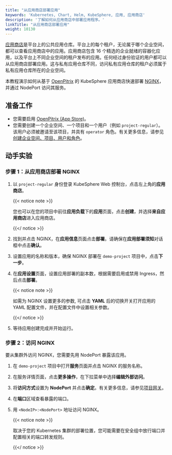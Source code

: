```yaml
---
title: "从应用商店部署应用"
keywords: 'Kubernetes, Chart, Helm, KubeSphere, 应用, 应用商店'
description: '了解如何从应用商店中部署应用程序。'
linkTitle: "从应用商店部署应用"
weight: 10130
---
```


[应用商店](../../../application-store/)是平台上的公共应用仓库。平台上的每个租户，无论属于哪个企业空间，都可以查看应用商店中的应用。应用商店包含 16 个精选的企业就绪的容器化应用，以及平台上不同企业空间的租户发布的应用。任何经过身份验证的用户都可以从应用商店部署应用。这与私有应用仓库不同，访问私有应用仓库的租户必须属于私有应用仓库所在的企业空间。

本教程演示如何从基于 [OpenPitrix](https://github.com/openpitrix/openpitrix) 的 KubeSphere 应用商店快速部署 [NGINX](https://www.nginx.com/)，并通过 NodePort 访问其服务。

## 准备工作

- 您需要启用 [OpenPitrix (App Store)](../../../pluggable-components/app-store/)。
- 您需要创建一个企业空间、一个项目和一个用户（例如 `project-regular`）。该用户必须被邀请至该项目，并具有 `operator` 角色。有关更多信息，请参见[创建企业空间、项目、用户和角色](../../../quick-start/create-workspace-and-project/)。

## 动手实验

### 步骤 1：从应用商店部署 NGINX

1. 以 `project-regular` 身份登录 KubeSphere Web 控制台，点击左上角的**应用商店**。

   {{< notice note >}}

   您也可以在您的项目中前往**应用负载**下的**应用**页面，点击**创建**，并选择**来自应用商店**进入应用商店。

   {{</ notice >}} 

2. 找到并点击 NGINX，在**应用信息**页面点击**部署**。请确保在**应用部署须知**对话框中点击**确认**。

3. 设置应用的名称和版本，确保 NGINX 部署在 `demo-project` 项目中，点击**下一步**。

4. 在**应用设置**页面，设置应用部署的副本数，根据需要启用或禁用 Ingress，然后点击**部署**。

   {{< notice note >}}

   如需为 NGINX 设置更多的参数, 可点击 **YAML** 后的切换开关打开应用的 YAML 配置文件，并在配置文件中设置相关参数。 

   {{</ notice >}}

5. 等待应用创建完成并开始运行。

### 步骤 2：访问 NGINX

要从集群外访问 NGINX，您需要先用 NodePort 暴露该应用。

1. 在 `demo-project` 项目中打开**服务**页面并点击 NGINX 的服务名称。

2. 在服务详情页面，点击**更多操作**，在下拉菜单中选择**编辑外部访问**。

3. 将**访问方式**设置为 **NodePort** 并点击**确定**。有关更多信息，请参见[项目网关](../../../project-administration/project-gateway/)。

4. 在**端口**区域查看暴露的端口。

5. 用 `<NodeIP>:<NodePort>` 地址访问 NGINX。

   {{< notice note >}}

   取决于您的 Kubernetes 集群的部署位置，您可能需要在安全组中放行端口并配置相关的端口转发规则。

   {{</ notice >}} 